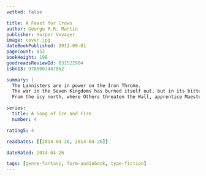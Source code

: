 ```yaml
---
vetted: false

title: A Feast for Crows
author: George R.R. Martin
publisher: Harper Voyager
image: cover.jpg
dateBookPublished: 2011-09-01
pageCount: 852
bookHeight: 198
goodreadsReviewId: 831522904
isbn13: 9780007447862

summary: |
  The Lannisters are in power on the Iron Throne.
  The war in the Seven Kingdoms has burned itself out, but in its bitter aftermath new conflicts spark to life. The Martells of Dorne and the Starks of Winterfell seek vengeance for their dead. Euron Crow's Eye, as black a pirate as ever raised a sail, returns from the smoking ruins of Valyria to claim the Iron Isles.
  From the icy north, where Others threaten the Wall, apprentice Maester Samwell Tarly brings a mysterious babe in arms to the Citadel. As plots, intrigue and battle threaten to engulf Westeros, victory will go to the men and women possessed of the coldest steel and the coldest hearts.

series:
  title: A Song of Ice and Fire
  number: 4

rating5: 4

readDates: [[2014-04-20, 2014-04-26]]

dateRated: 2014-04-26

tags: [genre-fantasy, form-audiobook, type-fiction]
---
```

